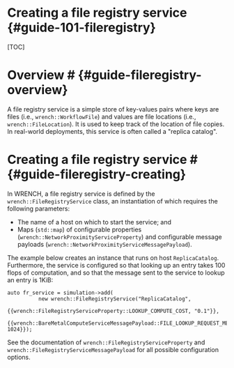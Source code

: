 Creating a file registry service                        {#guide-101-fileregistry}
==========

[TOC]

# Overview #            {#guide-fileregistry-overview}

A file registry service is a simple store of key-values pairs where keys are files (i.e., `wrench::WorkflowFile`) and values are file locations
(i.e., `wrench::FileLocation`).  It is used to keep track of the location of file copies. In real-world deployments, this service
is often called a "replica catalog". 

# Creating a file registry service #        {#guide-fileregistry-creating}

In WRENCH, a file registry service is defined by the
`wrench::FileRegistryService` class, an instantiation of which
requires the following parameters:

- The name of a host on which to start the service; and
- Maps (`std::map`) of configurable properties (`wrench::NetworkProximityServiceProperty`) and configurable message payloads (`wrench::NetworkProximityServiceMessagePayload`).

The example below creates an instance that runs on host
`ReplicaCatalog`. Furthermore, the service is configured so that looking up
an entry takes 100 flops of computation, and so that the message sent to
the service to lookup an entry is 1KiB:

~~~~~~~~~~~~~{.cpp}
auto fr_service = simulation->add(
          new wrench::FileRegistryService("ReplicaCatalog",
                                       {{wrench::FileRegistryServiceProperty::LOOKUP_COMPUTE_COST, "0.1"}},
                                       {{wrench::BareMetalComputeServiceMessagePayload::FILE_LOOKUP_REQUEST_MESSAGE_PAYLOAD, 1024}});
~~~~~~~~~~~~~

See the documentation of `wrench::FileRegistryServiceProperty` and
`wrench::FileRegistryServiceMessagePayload` for all possible configuration
options.



